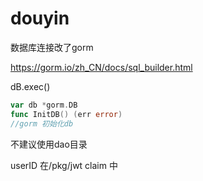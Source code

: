# douyin

数据库连接改了gorm

https://gorm.io/zh_CN/docs/sql_builder.html

dB.exec()
```go
var db *gorm.DB
func InitDB() (err error)
//gorm 初始化db
```

不建议使用dao目录

userID 在/pkg/jwt claim 中